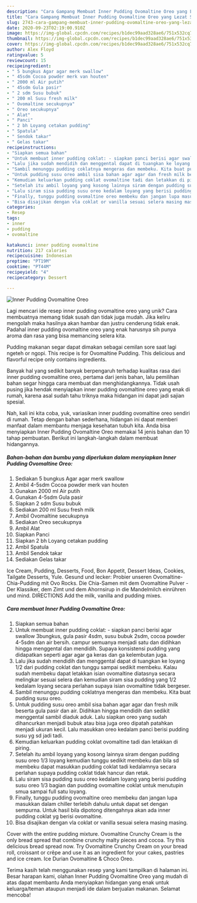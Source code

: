 ```yaml
---
description: "Cara Gampang Membuat Inner Pudding Ovomaltine Oreo yang Lezat Sekali"
title: "Cara Gampang Membuat Inner Pudding Ovomaltine Oreo yang Lezat Sekali"
slug: 2743-cara-gampang-membuat-inner-pudding-ovomaltine-oreo-yang-lezat-sekali
date: 2020-09-23T02:19:00.910Z
image: https://img-global.cpcdn.com/recipes/b1dec99aad328ae6/751x532cq70/inner-pudding-ovomaltine-oreo-foto-resep-utama.jpg
thumbnail: https://img-global.cpcdn.com/recipes/b1dec99aad328ae6/751x532cq70/inner-pudding-ovomaltine-oreo-foto-resep-utama.jpg
cover: https://img-global.cpcdn.com/recipes/b1dec99aad328ae6/751x532cq70/inner-pudding-ovomaltine-oreo-foto-resep-utama.jpg
author: Alex Floyd
ratingvalue: 5
reviewcount: 15
recipeingredient:
- " 5 bungkus Agar agar merk swallow"
- " 45sdm Cocoa powder merk van houten"
- " 2000 ml Air putih"
- " 45sdm Gula pasir"
- " 2 sdm Susu bubuk"
- " 200 ml Susu fresh milk"
- " Ovomaltine secukupnya"
- " Oreo secukupnya"
- " Alat"
- " Panci"
- " 2 bh Loyang cetakan pudding"
- " Spatula"
- " Sendok takar"
- " Gelas takar"
recipeinstructions:
- "Siapkan semua bahan"
- "Untuk membuat inner pudding coklat: - siapkan panci berisi agar swallow 3bungkus, gula pasir 4sdm, susu bubuk 2sdm, cocoa powder 4-5sdm dan air bersih. campur semuanya menjadi satu dan didihkan hingga menggental dan mendidih. Supaya konsistensi pudding yang didapatkan seperti agar agar ga keras dan ga kelembutan juga."
- "Lalu jika sudah mendidih dan menggental dapat di tuangkan ke loyang 1/2 dari pudding coklat dan tunggu sampai sedikit membeku. Kalau sudah membeku dapat letakkan isian ovomaltine diatasnya secara melingkar sesuai selera dan kemudian siram sisa pudding yang 1/2 kedalam loyang secara perlahan supaya isian ovomaltine tidak bergeser."
- "Sambil menunggu pudding coklatnya mengeras dan membeku. Kita buat pudding susu oreo."
- "Untuk pudding susu oreo ambil sisa bahan agar agar dan fresh milk beserta gula pasir dan air. Didihkan hingga mendidih dan sedikit menggental sambil diaduk aduk. Lalu siapkan oreo yang sudah dihancurkan menjadi bubuk atau bisa juga oreo dipatah patahkan menjadi ukuran kecil. Lalu masukkan oreo kedalam panci berisi pudding susu yg sd jadi tadi."
- "Kemudian keluarkan pudding coklat ovomaltine tadi dan letakkan di piring."
- "Setelah itu ambil loyang yang kosong lainnya siram dengan pudding susu oreo 1/3 loyang kemudian tunggu sedikit membeku dan bila sd membeku dapat masukkan pudding coklat tadi kedalamnya secara perlahan supaya pudding coklat tidak hancur dan retak."
- "Lalu siram sisa pudding susu oreo kedalam loyang yang berisi pudding susu oreo 1/3 bagian dan pudding ovomaltine coklat untuk menutupin smua sampai full satu loyang."
- "Finally, tunggu pudding ovomaltine oreo membeku dan jangan lupa masukkan dalam chiller terlebih dahulu untuk dapat set dengan sempurna. Untuk hasil bila dipotong ditengahnya akan ada inner pudding coklat yg berisi ovomaltine."
- "Bisa disajikan dengan vla coklat or vanilla sesuai selera masing masing."
categories:
- Resep
tags:
- inner
- pudding
- ovomaltine

katakunci: inner pudding ovomaltine 
nutrition: 217 calories
recipecuisine: Indonesian
preptime: "PT19M"
cooktime: "PT44M"
recipeyield: "4"
recipecategory: Dessert

---
```



![Inner Pudding Ovomaltine Oreo](https://img-global.cpcdn.com/recipes/b1dec99aad328ae6/751x532cq70/inner-pudding-ovomaltine-oreo-foto-resep-utama.jpg)

Lagi mencari ide resep inner pudding ovomaltine oreo yang unik? Cara membuatnya memang tidak susah dan tidak juga mudah. Jika keliru mengolah maka hasilnya akan hambar dan justru cenderung tidak enak. Padahal inner pudding ovomaltine oreo yang enak harusnya sih punya aroma dan rasa yang bisa memancing selera kita.

Pudding makanan segar dapat dimakan sebagai cemilan sore saat lagi ngeteh or ngopi. This recipe is for Ovomaltine Pudding. This delicious and flavorful recipe only contains ingredients.

Banyak hal yang sedikit banyak berpengaruh terhadap kualitas rasa dari inner pudding ovomaltine oreo, pertama dari jenis bahan, lalu pemilihan bahan segar hingga cara membuat dan menghidangkannya. Tidak usah pusing jika hendak menyiapkan inner pudding ovomaltine oreo yang enak di rumah, karena asal sudah tahu triknya maka hidangan ini dapat jadi sajian spesial.


Nah, kali ini kita coba, yuk, variasikan inner pudding ovomaltine oreo sendiri di rumah. Tetap dengan bahan sederhana, hidangan ini dapat memberi manfaat dalam membantu menjaga kesehatan tubuh kita. Anda bisa menyiapkan Inner Pudding Ovomaltine Oreo memakai 14 jenis bahan dan 10 tahap pembuatan. Berikut ini langkah-langkah dalam membuat hidangannya.

<!--inarticleads1-->

##### Bahan-bahan dan bumbu yang diperlukan dalam menyiapkan Inner Pudding Ovomaltine Oreo:

1. Sediakan  5 bungkus Agar agar merk swallow
1. Ambil  4-5sdm Cocoa powder merk van houten
1. Gunakan  2000 ml Air putih
1. Gunakan  4-5sdm Gula pasir
1. Siapkan  2 sdm Susu bubuk
1. Sediakan  200 ml Susu fresh milk
1. Ambil  Ovomaltine secukupnya
1. Sediakan  Oreo secukupnya
1. Ambil  Alat
1. Siapkan  Panci
1. Siapkan  2 bh Loyang cetakan pudding
1. Ambil  Spatula
1. Ambil  Sendok takar
1. Sediakan  Gelas takar


Ice Cream, Pudding, Desserts, Food, Bon Appetit, Dessert Ideas, Cookies, Tailgate Desserts, Yule. Gesund und lecker: Probier unseren Ovomaltine-Chia-Pudding mit Ovo Rocks. Die Chia-Samen mit dem Ovomaltine Pulver - Der Klassiker, dem Zimt und dem Ahornsirup in die Mandelmilch einrühren und mind. DIRECTIONS Add the milk, vanilla and pudding mixes. 

<!--inarticleads2-->

##### Cara membuat Inner Pudding Ovomaltine Oreo:

1. Siapkan semua bahan
1. Untuk membuat inner pudding coklat: - siapkan panci berisi agar swallow 3bungkus, gula pasir 4sdm, susu bubuk 2sdm, cocoa powder 4-5sdm dan air bersih. campur semuanya menjadi satu dan didihkan hingga menggental dan mendidih. Supaya konsistensi pudding yang didapatkan seperti agar agar ga keras dan ga kelembutan juga.
1. Lalu jika sudah mendidih dan menggental dapat di tuangkan ke loyang 1/2 dari pudding coklat dan tunggu sampai sedikit membeku. Kalau sudah membeku dapat letakkan isian ovomaltine diatasnya secara melingkar sesuai selera dan kemudian siram sisa pudding yang 1/2 kedalam loyang secara perlahan supaya isian ovomaltine tidak bergeser.
1. Sambil menunggu pudding coklatnya mengeras dan membeku. Kita buat pudding susu oreo.
1. Untuk pudding susu oreo ambil sisa bahan agar agar dan fresh milk beserta gula pasir dan air. Didihkan hingga mendidih dan sedikit menggental sambil diaduk aduk. Lalu siapkan oreo yang sudah dihancurkan menjadi bubuk atau bisa juga oreo dipatah patahkan menjadi ukuran kecil. Lalu masukkan oreo kedalam panci berisi pudding susu yg sd jadi tadi.
1. Kemudian keluarkan pudding coklat ovomaltine tadi dan letakkan di piring.
1. Setelah itu ambil loyang yang kosong lainnya siram dengan pudding susu oreo 1/3 loyang kemudian tunggu sedikit membeku dan bila sd membeku dapat masukkan pudding coklat tadi kedalamnya secara perlahan supaya pudding coklat tidak hancur dan retak.
1. Lalu siram sisa pudding susu oreo kedalam loyang yang berisi pudding susu oreo 1/3 bagian dan pudding ovomaltine coklat untuk menutupin smua sampai full satu loyang.
1. Finally, tunggu pudding ovomaltine oreo membeku dan jangan lupa masukkan dalam chiller terlebih dahulu untuk dapat set dengan sempurna. Untuk hasil bila dipotong ditengahnya akan ada inner pudding coklat yg berisi ovomaltine.
1. Bisa disajikan dengan vla coklat or vanilla sesuai selera masing masing.


Cover with the entire pudding mixture. Ovomaltine Crunchy Cream is the only bread spread that combine crunchy malty pieces and cocoa. Try this delicious bread spread now. Try Ovomaltine Crunchy Cream on your bread roll, croissant or crêpe and use it as an ingredient for your cakes, pastries and ice cream. Ice Durian Ovomaltine &amp; Choco Oreo. 

Terima kasih telah menggunakan resep yang kami tampilkan di halaman ini. Besar harapan kami, olahan Inner Pudding Ovomaltine Oreo yang mudah di atas dapat membantu Anda menyiapkan hidangan yang enak untuk keluarga/teman ataupun menjadi ide dalam berjualan makanan. Selamat mencoba!
